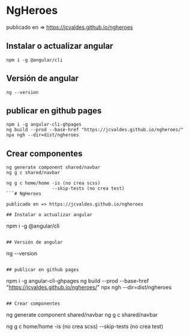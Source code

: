 # NgHeroes

publicado en => https://jcvaldes.github.io/ngheroes

## Instalar o actualizar angular

```
npm i -g @angular/cli
```

## Versión de angular
```
ng --version
```

## publicar en github pages

```
npm i -g angular-cli-ghpages
ng build --prod --base-href "https://jcvaldes.github.io/ngheroes/"
npx ngh --dir=dist/ngheroes
```

## Crear componentes
```
ng generate component shared/navbar 
ng g c shared/navbar

ng g c home/home -is (no crea scss)
                 --skip-tests (no crea test)
```# NgHeroes

publicado en => https://jcvaldes.github.io/ngheroes

## Instalar o actualizar angular

```
npm i -g @angular/cli
```

## Versión de angular
```
ng --version
```

## publicar en github pages

```
npm i -g angular-cli-ghpages
ng build --prod --base-href "https://jcvaldes.github.io/ngheroes/"
npx ngh --dir=dist/ngheroes
```

## Crear componentes
```
ng generate component shared/navbar 
ng g c shared/navbar

ng g c home/home -is (no crea scss)
                 --skip-tests (no crea test)
```